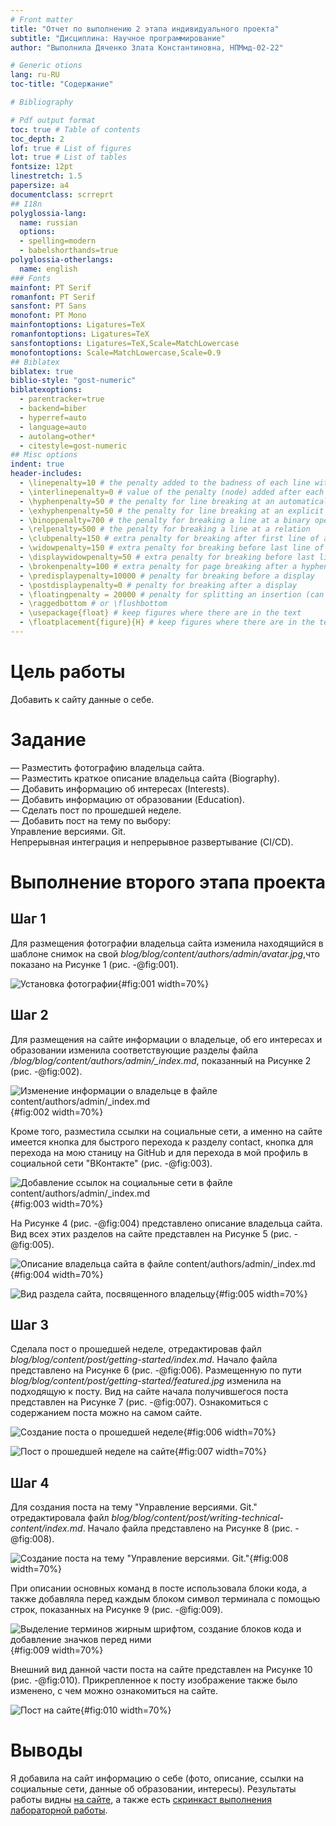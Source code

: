 ```yaml
---
# Front matter
title: "Отчет по выполнению 2 этапа индивидуального проекта"
subtitle: "Дисциплина: Научное программирование"
author: "Выполнила Дяченко Злата Константиновна, НПМмд-02-22"

# Generic otions
lang: ru-RU
toc-title: "Содержание"

# Bibliography

# Pdf output format
toc: true # Table of contents
toc_depth: 2
lof: true # List of figures
lot: true # List of tables
fontsize: 12pt
linestretch: 1.5
papersize: a4
documentclass: scrreprt
## I18n
polyglossia-lang:
  name: russian
  options:
  - spelling=modern
  - babelshorthands=true
polyglossia-otherlangs:
  name: english
### Fonts
mainfont: PT Serif
romanfont: PT Serif
sansfont: PT Sans
monofont: PT Mono
mainfontoptions: Ligatures=TeX
romanfontoptions: Ligatures=TeX
sansfontoptions: Ligatures=TeX,Scale=MatchLowercase
monofontoptions: Scale=MatchLowercase,Scale=0.9
## Biblatex
biblatex: true
biblio-style: "gost-numeric"
biblatexoptions:
  - parentracker=true
  - backend=biber
  - hyperref=auto
  - language=auto
  - autolang=other*
  - citestyle=gost-numeric
## Misc options
indent: true
header-includes:
  - \linepenalty=10 # the penalty added to the badness of each line within a paragraph (no associated penalty node) Increasing the value makes tex try to have fewer lines in the paragraph.
  - \interlinepenalty=0 # value of the penalty (node) added after each line of a paragraph.
  - \hyphenpenalty=50 # the penalty for line breaking at an automatically inserted hyphen
  - \exhyphenpenalty=50 # the penalty for line breaking at an explicit hyphen
  - \binoppenalty=700 # the penalty for breaking a line at a binary operator
  - \relpenalty=500 # the penalty for breaking a line at a relation
  - \clubpenalty=150 # extra penalty for breaking after first line of a paragraph
  - \widowpenalty=150 # extra penalty for breaking before last line of a paragraph
  - \displaywidowpenalty=50 # extra penalty for breaking before last line before a display math
  - \brokenpenalty=100 # extra penalty for page breaking after a hyphenated line
  - \predisplaypenalty=10000 # penalty for breaking before a display
  - \postdisplaypenalty=0 # penalty for breaking after a display
  - \floatingpenalty = 20000 # penalty for splitting an insertion (can only be split footnote in standard LaTeX)
  - \raggedbottom # or \flushbottom
  - \usepackage{float} # keep figures where there are in the text
  - \floatplacement{figure}{H} # keep figures where there are in the text
---
```


# Цель работы

Добавить к сайту данные о себе.

# Задание

—  Разместить фотографию владельца сайта.   
—  Разместить краткое описание владельца сайта (Biography).   
—  Добавить информацию об интересах (Interests).   
—  Добавить информацию от образовании (Education).  
—  Сделать пост по прошедшей неделе.  
—  Добавить пост на тему по выбору:   
    Управление версиями. Git.   
    Непрерывная интеграция и непрерывное развертывание (CI/CD).   


# Выполнение второго этапа проекта

## Шаг 1

Для размещения фотографии владельца сайта изменила находящийся в шаблоне снимок на свой *blog/blog/content/authors/admin/avatar.jpg*,что показано на Рисунке 1 (рис. -@fig:001).

![Установка фотографии](images/5.png){#fig:001 width=70%}

## Шаг 2

Для размещения на сайте информации о владельце, об его интересах и образовании изменила соответствующие разделы файла */blog/blog/content/authors/admin/_index.md*, показанный на Рисунке 2 (рис. -@fig:002).

![Изменение информации о владельце в файле content/authors/admin/_index.md](images/1.png){#fig:002 width=70%}

Кроме того, разместила ссылки на социальные сети, а именно на сайте имеется кнопка для быстрого перехода к разделу contact, кнопка для перехода на мою станицу на GitHub и для перехода в мой профиль в социальной сети "ВКонтакте" (рис. -@fig:003).

![Добавление ссылок на социальные сети в файле content/authors/admin/_index.md](images/2.png){#fig:003 width=70%}

На Рисунке 4 (рис. -@fig:004) представлено описание владельца сайта. Вид всех этих разделов на сайте представлен на Рисунке 5 (рис. -@fig:005).

![Описание владельца сайта в файле content/authors/admin/_index.md](images/3.png){#fig:004 width=70%}

![Вид раздела сайта, посвященного владельцу](images/11.png){#fig:005 width=70%}

## Шаг 3

Сделала пост о прошедшей неделе, отредактировав файл *blog/blog/content/post/getting-started/index.md*. Начало файла представлено на Рисунке 6 (рис. -@fig:006). Размещенную по пути *blog/blog/content/post/getting-started/featured.jpg* изменила на подходящую к посту. Вид на сайте начала получившегося поста представлен на Рисунке 7 (рис. -@fig:007). Ознакомиться с содержанием поста можно на самом сайте.

![Создание поста о прошедшей неделе](images/6.png){#fig:006 width=70%}

![Пост о прошедшей неделе на сайте](images/10.png){#fig:007 width=70%}

## Шаг 4

Для создания поста на тему "Управление версиями. Git." отредактировала файл *blog/blog/content/post/writing-technical-content/index.md*. Начало файла представлено на Рисунке 8 (рис. -@fig:008).

![Создание поста на тему "Управление версиями. Git."](images/7.png){#fig:008 width=70%}

При описании основных команд в посте использовала блоки кода, а также добавляла перед каждым блоком символ терминала с помощью строк, показанных на Рисунке 9 (рис. -@fig:009).

![Выделение терминов жирным шрифтом, создание блоков кода и добавление значков перед ними](images/8.png){#fig:009 width=70%}

Внешний вид данной части поста на сайте представлен на Рисунке 10 (рис. -@fig:010). Прикрепленное к посту изображение также было изменено, с чем можно ознакомиться на сайте.

![Пост на сайте](images/9.png){#fig:010 width=70%}

# Выводы

Я добавила на сайт информацию о себе (фото, описание, ссылки на социальные сети, данные об образовании, интересы). Результаты работы видны [на сайте](https://zlatadyachenko.github.io/), а также есть [скринкаст выполнения лабораторной работы](https://www.youtube.com/watch?v=oQyg6NSQ6vg).
